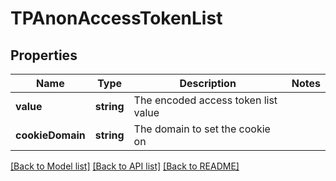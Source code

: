 # TPAnonAccessTokenList

## Properties
Name | Type | Description | Notes
------------ | ------------- | ------------- | -------------
**value** | **string** | The encoded access token list value | 
**cookieDomain** | **string** | The domain to set the cookie on | 

[[Back to Model list]](../README.md#documentation-for-models) [[Back to API list]](../README.md#documentation-for-api-endpoints) [[Back to README]](../README.md)


